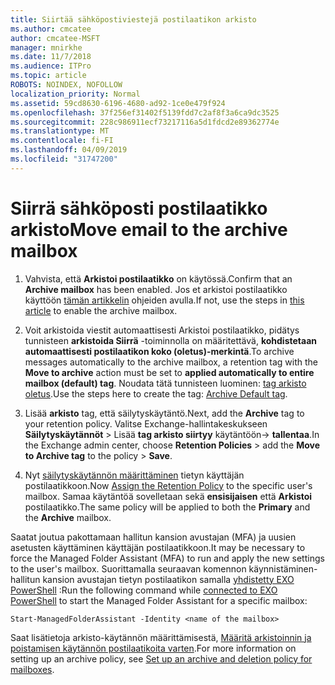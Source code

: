 ```yaml
---
title: Siirtää sähköpostiviestejä postilaatikon arkisto
ms.author: cmcatee
author: cmcatee-MSFT
manager: mnirkhe
ms.date: 11/7/2018
ms.audience: ITPro
ms.topic: article
ROBOTS: NOINDEX, NOFOLLOW
localization_priority: Normal
ms.assetid: 59cd8630-6196-4680-ad92-1ce0e479f924
ms.openlocfilehash: 37f256ef31402f5139fdd7c2af8f3a6ca9dc3525
ms.sourcegitcommit: 228c986911ecf73217116a5d1fdcd2e89362774e
ms.translationtype: MT
ms.contentlocale: fi-FI
ms.lasthandoff: 04/09/2019
ms.locfileid: "31747200"
---
```

# <a name="move-email-to-the-archive-mailbox"></a><span data-ttu-id="3d41d-102">Siirrä sähköposti postilaatikko arkisto</span><span class="sxs-lookup"><span data-stu-id="3d41d-102">Move email to the archive mailbox</span></span>
 
1. <span data-ttu-id="3d41d-103">Vahvista, että **Arkistoi postilaatikko** on käytössä.</span><span class="sxs-lookup"><span data-stu-id="3d41d-103">Confirm that an **Archive mailbox** has been enabled.</span></span> <span data-ttu-id="3d41d-104">Jos et arkistoi postilaatikko käyttöön [tämän artikkelin](https://docs.microsoft.com/office365/securitycompliance/enable-archive-mailboxes) ohjeiden avulla.</span><span class="sxs-lookup"><span data-stu-id="3d41d-104">If not, use the steps in [this article](https://docs.microsoft.com/office365/securitycompliance/enable-archive-mailboxes) to enable the archive mailbox.</span></span>

2. <span data-ttu-id="3d41d-105">Voit arkistoida viestit automaattisesti Arkistoi postilaatikko, pidätys tunnisteen **arkistoida Siirrä** -toiminnolla on määritettävä, **kohdistetaan automaattisesti postilaatikon koko (oletus)-merkintä**.</span><span class="sxs-lookup"><span data-stu-id="3d41d-105">To archive messages automatically to the archive mailbox, a retention tag with the **Move to archive** action must be set to **applied automatically to entire mailbox (default) tag**.</span></span> <span data-ttu-id="3d41d-106">Noudata tätä tunnisteen luominen: [tag arkisto oletus](https://nam06.safelinks.protection.outlook.com/?url=https%3A%2F%2Fdocs.microsoft.com%2Fen-us%2Foffice365%2Fsecuritycompliance%2Fset-up-an-archive-and-deletion-policy-for-mailboxes%23create-a-custom-archive-default-policy-tag&data=04%7C01%7Cstephow%40microsoft.com%7C89934e16dbd84ebdef6708d6b319b348%7C72f988bf86f141af91ab2d7cd011db47%7C1%7C0%7C636893320296576506%7CUnknown%7CTWFpbGZsb3d8eyJWIjoiMC4wLjAwMDAiLCJQIjoiV2luMzIiLCJBTiI6Ik1haWwiLCJXVCI6Mn0%3D%7C-1&sdata=UibWi%2BtrO3ITZ6iF%2FtKQj5JyxzEb9Mu9frBJPT6FNFI%3D&reserved=0).</span><span class="sxs-lookup"><span data-stu-id="3d41d-106">Use the steps here to create the tag: [Archive Default tag](https://nam06.safelinks.protection.outlook.com/?url=https%3A%2F%2Fdocs.microsoft.com%2Fen-us%2Foffice365%2Fsecuritycompliance%2Fset-up-an-archive-and-deletion-policy-for-mailboxes%23create-a-custom-archive-default-policy-tag&data=04%7C01%7Cstephow%40microsoft.com%7C89934e16dbd84ebdef6708d6b319b348%7C72f988bf86f141af91ab2d7cd011db47%7C1%7C0%7C636893320296576506%7CUnknown%7CTWFpbGZsb3d8eyJWIjoiMC4wLjAwMDAiLCJQIjoiV2luMzIiLCJBTiI6Ik1haWwiLCJXVCI6Mn0%3D%7C-1&sdata=UibWi%2BtrO3ITZ6iF%2FtKQj5JyxzEb9Mu9frBJPT6FNFI%3D&reserved=0).</span></span>
    
3. <span data-ttu-id="3d41d-107">Lisää **arkisto** tag, että säilytyskäytäntö.</span><span class="sxs-lookup"><span data-stu-id="3d41d-107">Next, add the **Archive** tag to your retention policy.</span></span> <span data-ttu-id="3d41d-108">Valitse Exchange-hallintakeskukseen **Säilytyskäytännöt** > Lisää **tag arkisto siirtyy** käytäntöön-> **tallentaa**.</span><span class="sxs-lookup"><span data-stu-id="3d41d-108">In the Exchange admin center, choose **Retention Policies** > add the **Move to Archive tag** to the policy > **Save**.</span></span> 
    
4. <span data-ttu-id="3d41d-109">Nyt [säilytyskäytännön määrittäminen](https://docs.microsoft.com/exchange/security-and-compliance/messaging-records-management/apply-retention-policy) tietyn käyttäjän postilaatikkoon.</span><span class="sxs-lookup"><span data-stu-id="3d41d-109">Now [Assign the Retention Policy](https://docs.microsoft.com/exchange/security-and-compliance/messaging-records-management/apply-retention-policy) to the specific user's mailbox.</span></span> <span data-ttu-id="3d41d-110">Samaa käytäntöä sovelletaan sekä **ensisijaisen** että **Arkistoi** postilaatikko.</span><span class="sxs-lookup"><span data-stu-id="3d41d-110">The same policy will be applied to both the **Primary** and the **Archive** mailbox.</span></span> 
    
<span data-ttu-id="3d41d-111">Saatat joutua pakottamaan hallitun kansion avustajan (MFA) ja uusien asetusten käyttäminen käyttäjän postilaatikkoon.</span><span class="sxs-lookup"><span data-stu-id="3d41d-111">It may be necessary to force the Managed Folder Assistant (MFA) to run and apply the new settings to the user's mailbox.</span></span> <span data-ttu-id="3d41d-112">Suorittamalla seuraavan komennon käynnistäminen-hallitun kansion avustajan tietyn postilaatikon samalla [yhdistetty EXO PowerShell](https://docs.microsoft.com/powershell/exchange/exchange-online/connect-to-exchange-online-powershell/connect-to-exchange-online-powershell?view=exchange-ps) :</span><span class="sxs-lookup"><span data-stu-id="3d41d-112">Run the following command while [connected to EXO PowerShell](https://docs.microsoft.com/powershell/exchange/exchange-online/connect-to-exchange-online-powershell/connect-to-exchange-online-powershell?view=exchange-ps) to start the Managed Folder Assistant for a specific mailbox:</span></span> 
  
```
Start-ManagedFolderAssistant -Identity <name of the mailbox>
```

<span data-ttu-id="3d41d-113">Saat lisätietoja arkisto-käytännön määrittämisestä, [Määritä arkistoinnin ja poistamisen käytännön postilaatikoita varten](https://docs.microsoft.com/office365/securitycompliance/set-up-an-archive-and-deletion-policy-for-mailboxes#step-1-enable-archive-mailboxes-for-users).</span><span class="sxs-lookup"><span data-stu-id="3d41d-113">For more information on setting up an archive policy, see [Set up an archive and deletion policy for mailboxes](https://docs.microsoft.com/office365/securitycompliance/set-up-an-archive-and-deletion-policy-for-mailboxes#step-1-enable-archive-mailboxes-for-users).</span></span>
  

